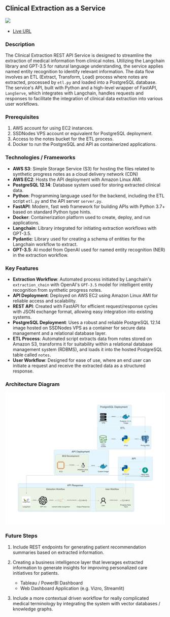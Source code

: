 ## Clinical Extraction as a Service

![](https://p131.p1.n0.cdn.zight.com/items/E0uJNmdr/d3dbe961-d5fe-4b48-b2af-1b3372ec16b9.jpeg?v=321e0f4c61f58a1940af2d216ca78ec8)

- [Live URL]()

### Description

The Clinical Extraction REST API Service is designed to streamline the extraction of medical information from clinical notes. Utilizing the Langchain library and GPT-3.5 for natural language understanding, the service applies named entity recognition to identify relevant information. The data flow involves an ETL (Extract, Transform, Load) process where notes are extracted, processed by `etl.py` and loaded into a PostgreSQL database. The service's API, built with Python and a high-level wrapper of FastAPI, `LangServe`,  which integrates with Langchain, handles requests and responses to facilitate the integration of clinical data extraction into various user workflows.

### Prerequisites

1. AWS account for using EC2 instances.
2. SSDNodes VPS account or equivalent for PostgreSQL deployment.
3. Access to the notes bucket for the ETL process.
4. Docker to run the PostgreSQL and API as containerized applications.

### Technologies / Frameworks

- **AWS S3**: Simple Storage Service (S3) for hosting the files related to synthetic progress notes as a cloud delivery network (CDN)
- **AWS EC2**: Hosts the API deployment with Amazon Linux AMI.
- **PostgreSQL 12.14**: Database system used for storing extracted clinical data.
- **Python**: Programming language used for the backend, including the ETL script `etl.py` and the API server `server.py`.
- **FastAPI**: Modern, fast web framework for building APIs with Python 3.7+ based on standard Python type hints.
- **Docker**: Containerization platform used to create, deploy, and run applications.
- **Langchain**: Library integrated for initiating extraction workflows with GPT-3.5.
- **Pydantic**: Library used for creating a schema of entities for the Langchain workflow to extract.
- **GPT-3.5**: AI model from OpenAI used for named entity recognition (NER) in the extraction workflow.

### Key Features

- **Extraction Workflow**: Automated process initiated by Langchain's `extraction_chain` with OpenAI's `GPT-3.5` model for intelligent entity recognition from synthetic progress notes.
- **API Deployment**: Deployed on AWS EC2 using Amazon Linux AMI for reliable access and scalability.
- **REST API**: Created with FastAPI for efficient request/response cycles with JSON exchange format, allowing easy integration into existing systems.
- **PostgreSQL Deployment**: Uses a robust and reliable PostgreSQL 12.14 image hosted on SSDNodes VPS as a container for secure data management and a relational database layer.
- **ETL Process**: Automated script extracts data from notes stored on Amazon S3, transforms it for suitability within a relational database management system (RDBMS), and loads it into the hosted PostgreSQL table called `notes`.
- **User Workflow**: Designed for ease of use, where an end user can initiate a request and receive the extracted data as a structured response.

### Architecture Diagram

![](./architectural_diagram/output/architecture_diagram.png)

### Future Steps

1. Include REST endpoints for generating patient recommendation summaries based on extracted information.

2. Creating a business intelligence layer that leverages extracted information to generate insights for improving personalized care initiatives for patients.
    - Tableau / PowerBI Dashboard
    - Web Dashboard Application (e.g. Vizro, Streamlit)

3. Include a more contextual driven workflow for really complicated medical terminology by integrating the system with vector databases / knowledge graphs.